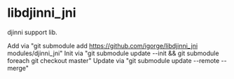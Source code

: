 libdjinni_jni
====
djinni support lib.

Add via "git submodule add https://github.com/igorge/libdjinni_jni modules/djinni_jni"
Init via "git submodule update --init && git submodule foreach git checkout master"
Update via "git submodule update --remote --merge"